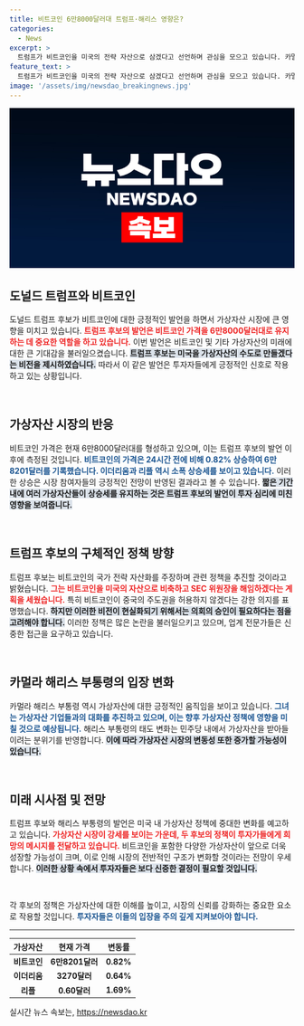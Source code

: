 ```yaml
---
title: 비트코인 6만8000달러대 트럼프·해리스 영향은?
categories:
  - News
excerpt: >
  트럼프가 비트코인을 미국의 전략 자산으로 삼겠다고 선언하며 관심을 모으고 있습니다. 카멀라 해리스 부통령도 친 가상자산 정책을 예고하며 가상자산 시장에 긍정적인 영향을 미칠 것으로 보입니다. 클릭을 유도하는 이 변화의 중심은 무엇일까요?
feature_text: >
  트럼프가 비트코인을 미국의 전략 자산으로 삼겠다고 선언하며 관심을 모으고 있습니다. 카멀라 해리스 부통령도 친 가상자산 정책을 예고하며 가상자산 시장에 긍정적인 영향을 미칠 것으로 보입니다. 클릭을 유도하는 이 변화의 중심은 무엇일까요?
image: '/assets/img/newsdao_breakingnews.jpg'
---
```


<p><img src="/assets/img/newsdao_breakingnews.jpg" alt="flaretime 속보" /></p>

<h2 data-ke-size="size26">도널드 트럼프와 비트코인</h2>

<p data-ke-size="size16">도널드 트럼프 후보가 비트코인에 대한 긍정적인 발언을 하면서 가상자산 시장에 큰 영향을 미치고 있습니다. <b><span style="color: #ee2323;">트럼프 후보의 발언은 비트코인 가격을 6만8000달러대로 유지하는 데 중요한 역할을 하고 있습니다.</span></b> 이번 발언은 비트코인 및 기타 가상자산의 미래에 대한 큰 기대감을 불러일으켰습니다. <b><span style="background-color: #21538527;">트럼프 후보는 미국을 가상자산의 수도로 만들겠다는 비전을 제시하였습니다.</span></b> 따라서 이 같은 발언은 투자자들에게 긍정적인 신호로 작용하고 있는 상황입니다.</p>

<p data-ke-size="size16">&nbsp;</p>

<h2 data-ke-size="size26">가상자산 시장의 반응</h2>

<p data-ke-size="size16">비트코인 가격은 현재 6만8000달러대를 형성하고 있으며, 이는 트럼프 후보의 발언 이후에 측정된 것입니다. <b><span style="color: #1a5490;">비트코인의 가격은 24시간 전에 비해 0.82% 상승하여 6만8201달러를 기록했습니다. 이더리움과 리플 역시 소폭 상승세를 보이고 있습니다.</span></b> 이러한 상승은 시장 참여자들의 긍정적인 전망이 반영된 결과라고 볼 수 있습니다. <b><span style="background-color: #21538527;">짧은 기간 내에 여러 가상자산들이 상승세를 유지하는 것은 트럼프 후보의 발언이 투자 심리에 미친 영향을 보여줍니다.</span></b></p>

<p data-ke-size="size16">&nbsp;</p>

<h2 data-ke-size="size26">트럼프 후보의 구체적인 정책 방향</h2>

<p data-ke-size="size16">트럼프 후보는 비트코인의 국가 전략 자산화를 주장하며 관련 정책을 추진할 것이라고 밝혔습니다. <b><span style="color: #ee2323;">그는 비트코인을 미국의 자산으로 비축하고 SEC 위원장을 해임하겠다는 계획을 세웠습니다.</span></b> 특히 비트코인이 중국의 주도권을 허용하지 않겠다는 강한 의지를 표명했습니다. <b><span style="background-color: #21538527;">하지만 이러한 비전이 현실화되기 위해서는 의회의 승인이 필요하다는 점을 고려해야 합니다.</span></b> 이러한 정책은 많은 논란을 불러일으키고 있으며, 업계 전문가들은 신중한 접근을 요구하고 있습니다.</p>

<p data-ke-size="size16">&nbsp;</p>

<h2 data-ke-size="size26">카멀라 해리스 부통령의 입장 변화</h2>

<p data-ke-size="size16">카멀라 해리스 부통령 역시 가상자산에 대한 긍정적인 움직임을 보이고 있습니다. <b><span style="color: #1a5490;">그녀는 가상자산 기업들과의 대화를 추진하고 있으며, 이는 향후 가상자산 정책에 영향을 미칠 것으로 예상됩니다.</span></b> 해리스 부통령의 태도 변화는 민주당 내에서 가상자산을 받아들이려는 분위기를 반영합니다. <b><span style="background-color: #21538527;">이에 따라 가상자산 시장의 변동성 또한 증가할 가능성이 있습니다.</span></b></p>

<p data-ke-size="size16">&nbsp;</p>

<h2 data-ke-size="size26">미래 시사점 및 전망</h2>

<p data-ke-size="size16">트럼프 후보와 해리스 부통령의 발언은 미국 내 가상자산 정책에 중대한 변화를 예고하고 있습니다. <b><span style="color: #ee2323;">가상자산 시장이 강세를 보이는 가운데, 두 후보의 정책이 투자가들에게 희망의 메시지를 전달하고 있습니다.</span></b> 비트코인을 포함한 다양한 가상자산이 앞으로 더욱 성장할 가능성이 크며, 이로 인해 시장의 전반적인 구조가 변화할 것이라는 전망이 우세합니다. <b><span style="background-color: #21538527;">이러한 상황 속에서 투자자들은 보다 신중한 결정이 필요할 것입니다.</span></b></p>

<p data-ke-size="size16">&nbsp;</p>

<p>각 후보의 정책은 가상자산에 대한 이해를 높이고, 시장의 신뢰를 강화하는 중요한 요소로 작용할 것입니다. <b><span style="color: #1a5490;">투자자들은 이들의 입장을 주의 깊게 지켜보아야 합니다.</span></b> </p>

<hr>

<table style="width: 100%;">
    <thead>
        <tr>
            <th><b>가상자산</b></th>
            <th><b>현재 가격</b></th>
            <th><b>변동률</b></th>
        </tr>
    </thead>
    <tbody>
        <tr>
            <td style="text-align: center; height: 17px;"><b>비트코인</b></td>
            <td style="text-align: center; height: 17px;"><b>6만8201달러</b></td>
            <td style="text-align: center; height: 17px;"><b>0.82%</b></td>
        </tr>
        <tr>
            <td style="text-align: center; height: 17px;"><b>이더리움</b></td>
            <td style="text-align: center; height: 17px;"><b>3270달러</b></td>
            <td style="text-align: center; height: 17px;"><b>0.64%</b></td>
        </tr>
        <tr>
            <td style="text-align: center; height: 17px;"><b>리플</b></td>
            <td style="text-align: center; height: 17px;"><b>0.60달러</b></td>
            <td style="text-align: center; height: 17px;"><b>1.69%</b></td>
        </tr>
    </tbody>
</table>
실시간 뉴스 속보는, <a href="https://newsdao.kr" rel="dofollow">https://newsdao.kr</a>


